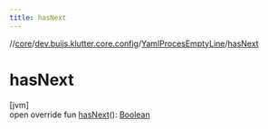 ```yaml
---
title: hasNext
---
```

//[core](../../../index.html)/[dev.buijs.klutter.core.config](../index.html)/[YamlProcesEmptyLine](index.html)/[hasNext](has-next.html)



# hasNext



[jvm]\
open override fun [hasNext](has-next.html)(): [Boolean](https://kotlinlang.org/api/latest/jvm/stdlib/kotlin/-boolean/index.html)




